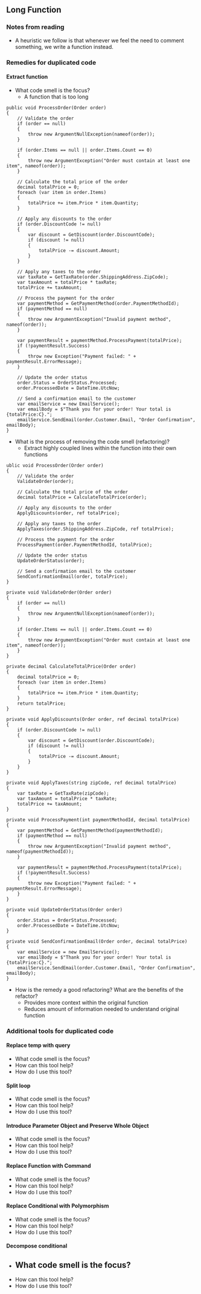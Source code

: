 ## Long Function

### Notes from reading
- A heuristic we follow is that whenever we feel the need to comment something, we write a function instead.

### Remedies for duplicated code

#### Extract function
- What code smell is the focus?
    - A function that is too long
```
public void ProcessOrder(Order order)
{
    // Validate the order
    if (order == null)
    {
        throw new ArgumentNullException(nameof(order));
    }

    if (order.Items == null || order.Items.Count == 0)
    {
        throw new ArgumentException("Order must contain at least one item", nameof(order));
    }

    // Calculate the total price of the order
    decimal totalPrice = 0;
    foreach (var item in order.Items)
    {
        totalPrice += item.Price * item.Quantity;
    }

    // Apply any discounts to the order
    if (order.DiscountCode != null)
    {
        var discount = GetDiscount(order.DiscountCode);
        if (discount != null)
        {
            totalPrice -= discount.Amount;
        }
    }

    // Apply any taxes to the order
    var taxRate = GetTaxRate(order.ShippingAddress.ZipCode);
    var taxAmount = totalPrice * taxRate;
    totalPrice += taxAmount;

    // Process the payment for the order
    var paymentMethod = GetPaymentMethod(order.PaymentMethodId);
    if (paymentMethod == null)
    {
        throw new ArgumentException("Invalid payment method", nameof(order));
    }

    var paymentResult = paymentMethod.ProcessPayment(totalPrice);
    if (!paymentResult.Success)
    {
        throw new Exception("Payment failed: " + paymentResult.ErrorMessage);
    }

    // Update the order status
    order.Status = OrderStatus.Processed;
    order.ProcessedDate = DateTime.UtcNow;

    // Send a confirmation email to the customer
    var emailService = new EmailService();
    var emailBody = $"Thank you for your order! Your total is {totalPrice:C}.";
    emailService.SendEmail(order.Customer.Email, "Order Confirmation", emailBody);
}

```
- What is the process of removing the code smell (refactoring)?
    - Extract highly coupled lines within the function into their own functions
```
ublic void ProcessOrder(Order order)
{
    // Validate the order
    ValidateOrder(order);

    // Calculate the total price of the order
    decimal totalPrice = CalculateTotalPrice(order);

    // Apply any discounts to the order
    ApplyDiscounts(order, ref totalPrice);

    // Apply any taxes to the order
    ApplyTaxes(order.ShippingAddress.ZipCode, ref totalPrice);

    // Process the payment for the order
    ProcessPayment(order.PaymentMethodId, totalPrice);

    // Update the order status
    UpdateOrderStatus(order);

    // Send a confirmation email to the customer
    SendConfirmationEmail(order, totalPrice);
}

private void ValidateOrder(Order order)
{
    if (order == null)
    {
        throw new ArgumentNullException(nameof(order));
    }

    if (order.Items == null || order.Items.Count == 0)
    {
        throw new ArgumentException("Order must contain at least one item", nameof(order));
    }
}

private decimal CalculateTotalPrice(Order order)
{
    decimal totalPrice = 0;
    foreach (var item in order.Items)
    {
        totalPrice += item.Price * item.Quantity;
    }
    return totalPrice;
}

private void ApplyDiscounts(Order order, ref decimal totalPrice)
{
    if (order.DiscountCode != null)
    {
        var discount = GetDiscount(order.DiscountCode);
        if (discount != null)
        {
            totalPrice -= discount.Amount;
        }
    }
}

private void ApplyTaxes(string zipCode, ref decimal totalPrice)
{
    var taxRate = GetTaxRate(zipCode);
    var taxAmount = totalPrice * taxRate;
    totalPrice += taxAmount;
}

private void ProcessPayment(int paymentMethodId, decimal totalPrice)
{
    var paymentMethod = GetPaymentMethod(paymentMethodId);
    if (paymentMethod == null)
    {
        throw new ArgumentException("Invalid payment method", nameof(paymentMethodId));
    }

    var paymentResult = paymentMethod.ProcessPayment(totalPrice);
    if (!paymentResult.Success)
    {
        throw new Exception("Payment failed: " + paymentResult.ErrorMessage);
    }
}

private void UpdateOrderStatus(Order order)
{
    order.Status = OrderStatus.Processed;
    order.ProcessedDate = DateTime.UtcNow;
}

private void SendConfirmationEmail(Order order, decimal totalPrice)
{
    var emailService = new EmailService();
    var emailBody = $"Thank you for your order! Your total is {totalPrice:C}.";
    emailService.SendEmail(order.Customer.Email, "Order Confirmation", emailBody);
}
```
- How is the remedy a good refactoring? What are the benefits of the refactor?
    - Provides more context within the original function
    - Reduces amount of information needed to understand original function

### Additional tools for duplicated code

#### Replace temp with query
- What code smell is the focus?
- How can this tool help?
- How do I use this tool?

#### Split loop
- What code smell is the focus?
- How can this tool help?
- How do I use this tool?

#### Introduce Parameter Object and Preserve Whole Object
- What code smell is the focus?
- How can this tool help?
- How do I use this tool?

#### Replace Function with Command
- What code smell is the focus?
- How can this tool help?
- How do I use this tool?

#### Replace Conditional with Polymorphism
- What code smell is the focus?
- How can this tool help?
- How do I use this tool?

#### Decompose conditional
- What code smell is the focus?
    - 
- How can this tool help?
- How do I use this tool?

